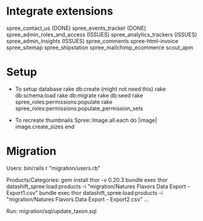 # Integrate extensions
spree_contact_us (DONE)
spree_events_tracker (DONE)
spree_admin_roles_and_access (ISSUES)
spree_analytics_trackers (ISSUES)
spree_admin_insights (ISSUES)
spree_comments
spree-html-invoice
spree_sitemap
spree_shipstation
spree_mailchimp_ecommerce
scout_apm

# Setup

* To setup database
rake db:create (might not need this)
rake db:schema:load
rake db:migrate
rake db:seed
rake spree_roles:permissions:populate
rake spree_roles:permissions:populate_permission_sets


* To recreate thumbnails
Spree::Image.all.each do |image| image.create_sizes end


# Migration
Users:
bin/rails r "migration/users.rb"

Products/Categories:
gem install thor -v 0.20.3
bundle exec thor datashift_spree:load:products -i "migration/Natures Flavors Data Export - Export1.csv"
bundle exec thor datashift_spree:load:products -i "migration/Natures Flavors Data Export - Export2.csv"
...

Run:
migration/sql/update_taxon.sql
